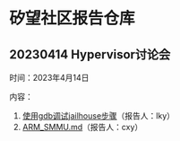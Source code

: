 # 矽望社区报告仓库

## 20230414 Hypervisor讨论会

时间：2023年4月14日

内容：

1. [使用gdb调试jailhouse步骤](/docs/report/20230414/20230414_gdb_debug_jailhouse.md)（报告人：lky）
2. [ARM_SMMU.md](/docs/report/20230414/20230414_ARM_SMMU.md)（报告人：cxy）
